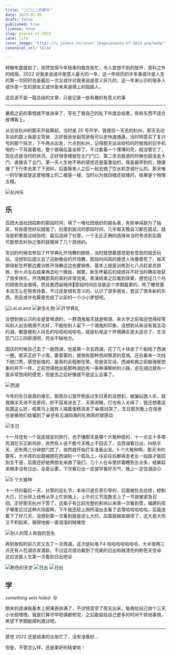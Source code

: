```yaml
---
title: "二〇二二的碎片"
date: 2023-01-05
draft: false
published: true
license: true
slug: pieces-of-2022
cate: life
cover_image: "https://u.jalenz.cn/cover_image/pieces-of-2022.png?webp"
canonical_url: false

---
```


转眼年底就到了，突然觉得今年结束的极其匆忙，令人意想不到的放开，意料之外的结局。2022 对我来说或许是意义最大的一年，这一年经历的许多事或许是人生的第一次同时也是最后一次又或许对我来说是意义非凡的，这一年来认识的很多人或许是一生的朋友又或许是未来道理上的指路人。

这应该不是一篇总结的文章，只是记录一些有趣的有意义的事

---

暑假之前的事情就不放进来了，写在了我自己的私下年度总结里，有些东西不适合放博客上。

从去往杭州的那天开始算起，当时是 25 号开学，我提前一天去的杭州，那天去动车站的路上我是主驾驶，正好我爸坐副驾驶我可以走快速通道。当时特意买了复兴号的那个班次，下午两点出发，六点到杭州，记得那天出站安检的时候我的旧手机啪的一下背面着地，整个玻璃后盖全碎了，不过套着一个薄薄的壳，就没管它了，现在还是当时的状况。正好宿舍楼就在北门门口，第二天去报道的时候也就没走大门，直接去了北门。第一天人生地不熟的感觉还是蛮激动的，我是最早到的，随便理了下行李去拿了下资料，后面等来人之后一起去搞了饮水机空调什么的。那天唯一的印象就是这里物理上的二楼是一楼，当时以为我四楼还挺矮的，结果是个物理五楼。

![杭州东](https://u.jalenz.cn/blog/pieces-of-2022_01.jpg)

## 乐

百团大战社团招新的那段时间，填了一堆社团组织的报名表，有些单纯是为了抽奖，有些感觉好玩就报了。后面到面试的那段时间，几乎每天晚自习都在面试，就当是积累面试经验吧，最后选择了社管，一个无比正确的选择😆当时考虑到后面可能想去科协之类的就推掉了几个其他的。

军训的时候去参加了开学典礼开场舞的排练，当时就想着感觉挺有意思的就去玩玩。没想到后面又去了迎新晚会的开场舞，那段时间真的感觉人快要累死了，每天排球新生杯那边要训练开场舞这边也要排练，基本上就是训练到七八点赶紧去排练，到十点左右结束再去吃个晚饭，贼累。新生杯最后的成绩并不好当时确实收获了很多快乐，开场舞那真的真的非常完美，表演结束之后看到效果，感觉这几个月的排练完全值得，而且套西装贼帅🤪那段时间应该是这个学期最累的，除了睡觉基本没怎么在宿舍待着，不过还是很有意义的，认识了很多朋友，尝试了很多新的东西，而且或许也算是完成了以前的一个小小梦想吧。

![LaLaLand](https://u.jalenz.cn/blog/pieces-of-2022_02.jpg)
![新生礼物](https://u.jalenz.cn/blog/pieces-of-2022_03.jpg)
![开学典礼](https://u.jalenz.cn/blog/pieces-of-2022_04.jpg)

没想到我认识的全是爱喝酒的，一群酒鬼每天就是喝酒，来大学之前我还觉得经常叫别人出去喝酒不太好，不能给别人留下一个酒鬼的印象，没想到从来没有我主动约酒，都是被别人叫去的哈哈哈哈哈哈。就是杭电这个环境确实是太适合了，生活区门口三四家酒吧，完全不缺地方。

国庆的时候自己去了一趟西湖，也是第一次去西湖，花了几十块坐了个船绕了西湖一圈，那天正好下小雨，雾蒙蒙的，就很有那种悠闲惬意的意境。还去看来一次线下脱口秀，感觉挺值的，是真的全程都在笑。但是说实话，西湖和我之前脑海里想象的并不一样，之前觉得她会是那种湖边有一条种满柳树的小路，走在湖边就有一直非常悠闲的感觉，但是去之后好像就不是这么会事了。

![西湖](https://u.jalenz.cn/blog/pieces-of-2022_05.jpg)

今年的生日是真的难忘，那周办公室开例会过生日真的没想到，被骗玩狼人杀，就我搞半天进不去房间，好不容易进去了，天黑闭眼，灯也有人关掉了，我还想着这氛围这么好，结果马上就有人端着蛋糕进来了😭感动哭了。生日那天晚上在宿舍也是被他们给骗到了😭还有五湖四海的礼物真的很感动

![生日](https://u.jalenz.cn/blog/pieces-of-2022_06.jpg)

十一月还有一个说走就走的旅行，也不懂那天是哪个大冤种提的，十一点五十多喝完酒在买正新鸡排，突然有人说干脆今天晚上不回去了，去西湖看日出，纠结半天，还有两三分钟就门禁了，突然就开始打车准备出发。5 个大冤种啊，那天冷的要死，大半夜的后面被困在西湖的一个孤岛上，往前往后都得走老长一段路才能回到主干道，后面还好她男朋友来救了我们，几个人在车里挤着睡到五点多，结果起来根本没有日出，全是云雾。下次看日出一定提早看好天气，晚上一定住酒店😕

![5 个大冤种](https://u.jalenz.cn/blog/pieces-of-2022_07.jpg)

十一月的最后一天，社管的巡礼节，本来只是负责引导的，后面被拉去总控，控制大灯，灯光师上线😎从早上忙到晚上，上午的三节高数去上了一节就被紧急召回。正好那天杭州下雪了，这辈子有比较完整的影响以来第一次看到雪，福建的孩子哪里见过这种大场面啊，下午我还趁上厕所溜出去看了会雪哈哈哈哈哈。后面连着下了好几天，没想到第一次看到就是这么大的，后面就越来越烦了，这大是大但又不积起来，搞得地板一直湿湿的贼难受

![别人的雪人和我的签名](https://u.jalenz.cn/blog/pieces-of-2022_08.jpg)

再到放假的前几天又去了一次西湖，这次是杭电 F4 哈哈哈哈哈哈哈，大半夜两三点还有人在酒店发酒疯，不过这次成功看到了完美的日出和贼漂亮的粉色天空😆这应该是人生第一次看到日出吧😝

![粉色的天空](https://u.jalenz.cn/blog/pieces-of-2022_09.jpg)
![日出](https://u.jalenz.cn/blog/pieces-of-2022_10.jpg)
![日出](https://u.jalenz.cn/blog/pieces-of-2022_11.jpg)

## 学

*something was hided.* 😝

<!-- 刚进杭电的时候是立志打 CTF 的，但是后面因为自己专业啊课程啊之类的问题纠结了一段时间还是选择放弃了。那次去参观了科协的实验室和 RM 的场地之后就立志搞 RM 啦，当时玩了 RM 的车感觉真的贼有意思，如果是自己造出来一台或者里面哪个功能是自己实现的感觉真的会很有成就感。之前高中因为有学一点算法的东西，就感觉不是特别感兴趣，所以后面招新的时候就没看视觉组，直接选择了嵌入式。第一次成功把软件配置好，让开发板和电脑脸上，把自己写的程序下到板子上，看到 LED 成功亮起来的那一瞬间贼有成就感。 -->

<!-- 忘记是什么时候了，群里发了一个导师双选的通知，以前是从来没想过本科生可以有一个导师，不过后来听挺多人说大部分导师可能管不了什么，毕竟他们主要还是带研究生嘛。后来自己看来导师的表格，感觉里面也没有什么感兴趣的，就暂时搁置了。有一天去了一个导师面对面的讲座，听完之后就感觉这个导师非常不错，而且他当时还说今年都没有学生去找他，做助理之类的，就挺像去找他的，但是那段时间正好贼忙就也没去。后来又看到一个科技立项的通知，就想到了之前那个导师，试着开始联系，估计是他没看见，有一个关于立项的问题没回我，我就干脆直接抛开这个，问能不能跟着他，他就很爽快地答应了，直接见面聊。最让我没想到的是当天他就让一个研究生学长带我，还给了我一套机械臂的系统让我先玩玩。那时候我就是想着自己搞个小立项玩玩，当时写了一个关于宿舍智能系统的，差不多写了一半了，后面就直接不管了，还是跟着导师这边吧。 -->

<!-- 导师那边是偏视觉的，我就想着要不 RM 的视觉组也去看看，正好两个差不多，所以现在算是身兼三职，有时候也挺纠结不懂要不要放一两个。当时不太懂，现在感觉视觉还是挺有意思的，至少目前是这样，用 OpenCV 搞搞图片处理还是蛮快乐的。 -->

<!-- 因为视觉组要求用 Linux，就装了个 Ubuntu 的双系统，没想到最近搞搞发现 Ubuntu 可以拿来日常用了，QQ Linux 出了新版，微信用别人打包的，这两个解决了其他也基本没什么问题，用这感觉比 Windows 流畅挺多的，而且还贼好看👀 -->

期末的选课我基本上把课表排满了，不过特意空了周五出来，每周给自己放个三天小长假嘿嘿。我是打算尽早把课都修完，之后能留给自己更多的时间干其他事情，希望下学期能顺利渡过吧。

---

感觉 2022 还是结束的太匆忙了，没有准备好...

但是，不管怎么样，还是美好的结束啦！
